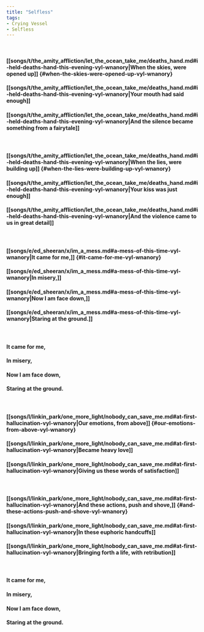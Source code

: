 ```yaml
---
title: "Selfless"
tags:
- Crying Vessel
- Selfless
---
```

&nbsp;
#### [[songs/t/the_amity_affliction/let_the_ocean_take_me/deaths_hand.md#i-held-deaths-hand-this-evening-vyl-wnanory|When the skies, were opened up]] {#when-the-skies-were-opened-up-vyl-wnanory}
#### [[songs/t/the_amity_affliction/let_the_ocean_take_me/deaths_hand.md#i-held-deaths-hand-this-evening-vyl-wnanory|Your mouth had said enough]]
#### [[songs/t/the_amity_affliction/let_the_ocean_take_me/deaths_hand.md#i-held-deaths-hand-this-evening-vyl-wnanory|And the silence became something from a fairytale]]
&nbsp;
#### [[songs/t/the_amity_affliction/let_the_ocean_take_me/deaths_hand.md#i-held-deaths-hand-this-evening-vyl-wnanory|When the lies, were building up]] {#when-the-lies-were-building-up-vyl-wnanory}
#### [[songs/t/the_amity_affliction/let_the_ocean_take_me/deaths_hand.md#i-held-deaths-hand-this-evening-vyl-wnanory|Your kiss was just enough]]
#### [[songs/t/the_amity_affliction/let_the_ocean_take_me/deaths_hand.md#i-held-deaths-hand-this-evening-vyl-wnanory|And the violence came to us in great detail]]
&nbsp;
#### [[songs/e/ed_sheeran/x/im_a_mess.md#a-mess-of-this-time-vyl-wnanory|It came for me,]] {#it-came-for-me-vyl-wnanory}
#### [[songs/e/ed_sheeran/x/im_a_mess.md#a-mess-of-this-time-vyl-wnanory|In misery,]]
#### [[songs/e/ed_sheeran/x/im_a_mess.md#a-mess-of-this-time-vyl-wnanory|Now I am face down,]]
#### [[songs/e/ed_sheeran/x/im_a_mess.md#a-mess-of-this-time-vyl-wnanory|Staring at the ground.]]
&nbsp;
#### It came for me,
#### In misery,
#### Now I am face down,
#### Staring at the ground.
&nbsp;
#### [[songs/l/linkin_park/one_more_light/nobody_can_save_me.md#at-first-hallucination-vyl-wnanory|Our emotions, from above]] {#our-emotions-from-above-vyl-wnanory}
#### [[songs/l/linkin_park/one_more_light/nobody_can_save_me.md#at-first-hallucination-vyl-wnanory|Became heavy love]]
#### [[songs/l/linkin_park/one_more_light/nobody_can_save_me.md#at-first-hallucination-vyl-wnanory|Giving us these words of satisfaction]]
&nbsp;
#### [[songs/l/linkin_park/one_more_light/nobody_can_save_me.md#at-first-hallucination-vyl-wnanory|And these actions, push and shove,]] {#and-these-actions-push-and-shove-vyl-wnanory}
#### [[songs/l/linkin_park/one_more_light/nobody_can_save_me.md#at-first-hallucination-vyl-wnanory|In these euphoric handcuffs]]
#### [[songs/l/linkin_park/one_more_light/nobody_can_save_me.md#at-first-hallucination-vyl-wnanory|Bringing forth a life, with retribution]]
&nbsp;
#### It came for me,
#### In misery,
#### Now I am face down,
#### Staring at the ground.
